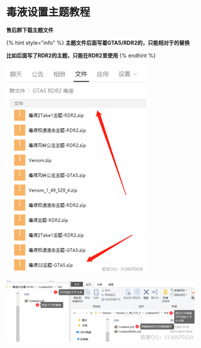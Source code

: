 # 毒液设置主题教程

**售后群下载主题文件**

{% hint style="info" %}
**主题文件后面写着GTA5/RDR2的，只能相对于的替换**

**比如后面写了RDR2的主题，只能在RDR2里使用**
{% endhint %}

![](<../../.gitbook/assets/image (52).png>)

![](<../../.gitbook/assets/image (14).png>)
